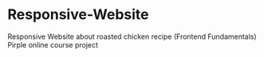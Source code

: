 # Responsive-Website
Responsive Website about roasted chicken recipe (Frontend Fundamentals)
Pirple online course project
